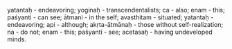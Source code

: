 yatantaḥ - endeavoring; yoginaḥ - transcendentalists; ca - also; enam - this; paśyanti - can see; ātmani - in the self; avasthitam - situated; yatantaḥ - endeavoring; api - although; akṛta-ātmānaḥ - those without self-realization; na - do not; enam - this; paśyanti - see; acetasaḥ - having undeveloped minds.